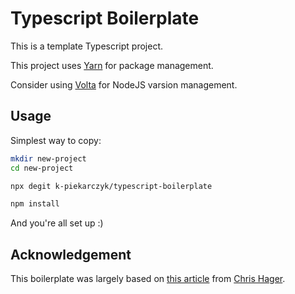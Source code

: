 # Typescript Boilerplate

This is a template Typescript project.

This project uses [Yarn](https://yarnpkg.com/) for package management.

Consider using [Volta](https://volta.sh/) for NodeJS varsion management.

## Usage

Simplest way to copy:

```bash
mkdir new-project
cd new-project

npx degit k-piekarczyk/typescript-boilerplate

npm install
```

And you're all set up :)

## Acknowledgement

This boilerplate was largely based on [this article](https://www.metachris.com/2021/04/starting-a-typescript-project-in-2021/) from [Chris Hager](https://www.metachris.com/).
